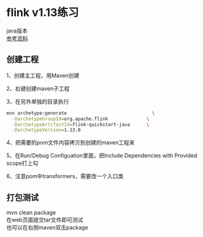 # flink v1.13练习

java版本  
[参考资料](https://www.bilibili.com/video/BV133411s7Sa)  

## 创建工程

1、创建主工程，用Maven创建    

2、右键创建maven子工程

3、在另外单独的目录执行

```bash
mvn archetype:generate                               \
  -DarchetypeGroupId=org.apache.flink              \
  -DarchetypeArtifactId=flink-quickstart-java      \
  -DarchetypeVersion=1.13.0
```
4、把需要的pom文件内容拷贝到创建的maven工程来

5、在Run/Debug Configuation里面，把Include Dependencies with Provided scope打上勾

6、注意pom中transformers，需要改一个入口类

## 打包测试

mvn clean package  
在web页面提交tar文件即可测试  
也可以在右侧maven双击package  